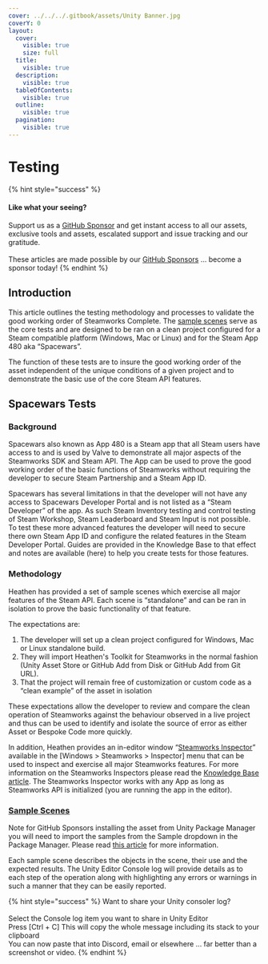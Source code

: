 ```yaml
---
cover: ../../../.gitbook/assets/Unity Banner.jpg
coverY: 0
layout:
  cover:
    visible: true
    size: full
  title:
    visible: true
  description:
    visible: true
  tableOfContents:
    visible: true
  outline:
    visible: true
  pagination:
    visible: true
---
```


# Testing

{% hint style="success" %}
#### Like what your seeing?

Support us as a [GitHub Sponsor](../../../become-a-sponsor/) and get instant access to all our assets, exclusive tools and assets, escalated support and issue tracking and our gratitude.\
\
These articles are made possible by our [GitHub Sponsors](../../../become-a-sponsor/) ... become a sponsor today!
{% endhint %}

## Introduction

This article outlines the testing methodology and processes to validate the good working order of Steamworks Complete. The [sample scenes](../sample-scene.md) serve as the core tests and are designed to be ran on a clean project configured for a Steam compatible platform (Windows, Mac or Linux) and for the Steam App 480 aka “Spacewars”.

The function of these tests are to insure the good working order of the asset independent of the unique conditions of a given project and to demonstrate the basic use of the core Steam API features.&#x20;

## Spacewars Tests

### Background

Spacewars also known as App 480 is a Steam app that all Steam users have access to and is used by Valve to demonstrate all major aspects of the Steamworks SDK and Steam API. The App can be used to prove the good working order of the basic functions of Steamworks without requiring the developer to secure Steam Partnership and a Steam App ID.

Spacewars has several limitations in that the developer will not have any access to Spacewars Developer Portal and is not listed as a “Steam Developer” of the app. As such Steam Inventory testing and control testing of Steam Workshop, Steam Leaderboard and Steam Input is not possible. To test these more advanced features the developer will need to secure there own Steam App ID and configure the related features in the Steam Developer Portal. Guides are provided in the Knowledge Base to that effect and notes are available (here) to help you create tests for those features.

### Methodology

Heathen has provided a set of sample scenes which exercise all major features of the Steam API. Each scene is “standalone” and can be ran in isolation to prove the basic functionality of that feature.

The expectations are:

1. The developer will set up a clean project configured for Windows, Mac or Linux standalone build.
2. They will import Heathen's Toolkit for Steamworks in the normal fashion (Unity Asset Store or GitHub Add from Disk or GitHub Add from Git URL).
3. That the project will remain free of customization or custom code as a “clean example” of the asset in isolation

These expectations allow the developer to review and compare the clean operation of Steamworks against the behaviour observed in a live project and thus can be used to identify and isolate the source of error as either Asset or Bespoke Code more quickly.

In addition, Heathen provides an in-editor window “[Steamworks Inspector](./)” available in the \[Windows > Steamworks > Inspector] menu that can be used to inspect and exercise all major Steamworks features. For more information on the Steamworks Inspectors please read the [Knowledge Base article](./). The Steamworks Inspector works with any App as long as Steamworks API is initialized (you are running the app in the editor).

### [Sample Scenes](../sample-scene.md)

Note for GitHub Sponsors installing the asset from Unity Package Manager you will need to import the samples from the Sample dropdown in the Package Manager. Please read [this article](../sample-scene.md) for more information.

Each sample scene describes the objects in the scene, their use and the expected results. The Unity Editor Console log will provide details as to each step of the operation along with highlighting any errors or warnings in such a manner that they can be easily reported.

{% hint style="success" %}
Want to share your Unity consoler log?\
\
Select the Console log item you want to share in Unity Editor\
Press \[Ctrl + C] This will copy the whole message including its stack to your clipboard\
You can now paste that into Discord, email or elsewhere ... far better than a screenshot or video.
{% endhint %}

